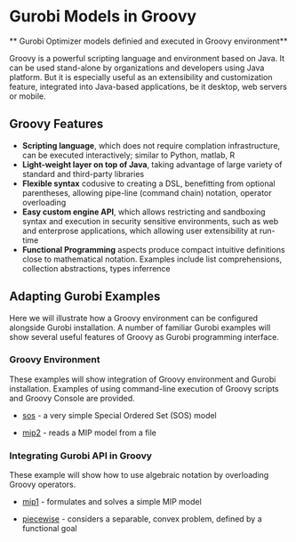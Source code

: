 # Gurobi Models in Groovy

** Gurobi Optimizer models definied and executed in Groovy environment**

Groovy is a powerful scripting language and environment based on Java.
It can be used stand-alone by organizations and developers using Java platform.
But it is especially useful as an extensibility and customization feature,
integrated into Java-based applications, be it desktop, web servers or mobile.

## Groovy Features

* **Scripting language**, which does not require complation infrastructure, can be executed interactively; 
  similar to Python, matlab, R
* **Light-weight layer on top of Java**, taking advantage of large variety of standard and third-party libraries
* **Flexible syntax** codusive to creating a DSL, benefitting from optional parentheses, 
  allowing pipe-line (command chain) notation, operator overloading
* **Easy custom engine API**, which allows restricting and sandboxing syntax and execution in 
  security sensitive environments, such as web and enterprose applications, which allowing user extensibility at run-time
* **Functional Programming** aspects produce compact intuitive definitions close to mathematical notation.
  Examples include list comprehensions, collection abstractions, types inferrence

## Adapting Gurobi Examples

Here we will illustrate how a Groovy environment can be configured alongside Gurobi installation.
A number of familiar Gurobi examples will show several useful features of Groovy as Gurobi programming interface.

### Groovy Environment

These examples will show integration of Groovy environment and Gurobi installation.
Examples of using command-line execution of Groovy scripts and Groovy Console are provided.

* [sos](sos/sos.md) - a very simple Special Ordered Set (SOS) model

* [mip2](mip2/mip2.md) - reads a MIP model from a file

### Integrating Gurobi API in Groovy

These example will show how to use algebraic notation by overloading Groovy operators.

* [mip1](mip1/mip1.md) - formulates and solves a simple MIP model

* [piecewise](piecewise/piecewise.md) - considers a separable, convex problem, defined by a functional goal

